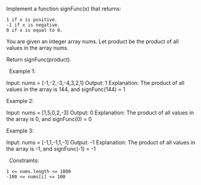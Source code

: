 Implement a function signFunc(x) that returns:


	1 if x is positive.
	-1 if x is negative.
	0 if x is equal to 0.


You are given an integer array nums. Let product be the product of all values in the array nums.

Return signFunc(product).

 
Example 1:

Input: nums = [-1,-2,-3,-4,3,2,1]
Output: 1
Explanation: The product of all values in the array is 144, and signFunc(144) = 1


Example 2:

Input: nums = [1,5,0,2,-3]
Output: 0
Explanation: The product of all values in the array is 0, and signFunc(0) = 0


Example 3:

Input: nums = [-1,1,-1,1,-1]
Output: -1
Explanation: The product of all values in the array is -1, and signFunc(-1) = -1


 
Constraints:


	1 <= nums.length <= 1000
	-100 <= nums[i] <= 100

